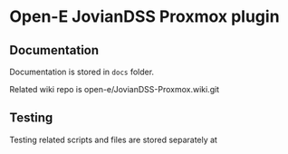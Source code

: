 # Open-E JovianDSS Proxmox plugin

## Documentation

Documentation is stored in `docs` folder.

Related wiki repo is open-e/JovianDSS-Proxmox.wiki.git

## Testing

Testing related scripts and files are stored separately at 
